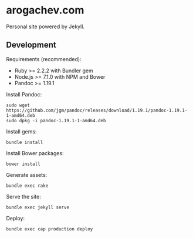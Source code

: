 # arogachev.com

Personal site powered by Jekyll.

## Development

Requirements (recommended):

- Ruby >= 2.2.2 with Bundler gem
- Node.js >= 7.1.0 with NPM and Bower
- Pandoc >= 1.19.1

Install Pandoc:

```
sudo wget https://github.com/jgm/pandoc/releases/download/1.19.1/pandoc-1.19.1-1-amd64.deb
sudo dpkg -i pandoc-1.19.1-1-amd64.deb
```

Install gems:

```
bundle install 
```

Install Bower packages:

```
bower install
```

Generate assets:

```
bundle exec rake
```

Serve the site:

```
bundle exec jekyll serve
```

Deploy:

```
bundle exec cap production deploy
```

